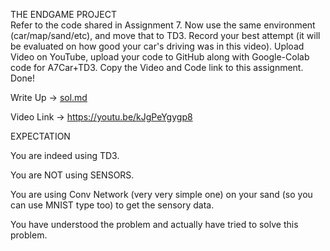  THE ENDGAME PROJECT  
Refer to the code shared in Assignment 7. 
Now use the same environment (car/map/sand/etc), and move that to TD3.
Record your best attempt (it will be evaluated on how good your car's driving was in this video).
Upload Video on YouTube, upload your code to GitHub along with Google-Colab code for A7Car+TD3. 
Copy the Video and Code link to this assignment. 
Done!
  
 Write Up -> [sol.md](https://github.com/Vardhan77/DeepLearningWithEVA/blob/master/ProjectEndgame/Sol.md)
  
Video Link -> https://youtu.be/kJgPeYgygp8


EXPECTATION

You are indeed using TD3.

You are NOT using SENSORS.

You are using Conv Network (very very simple one) on your sand (so you can use MNIST type too) to get the sensory data. 

You have understood the problem and actually have tried to solve this problem. 
